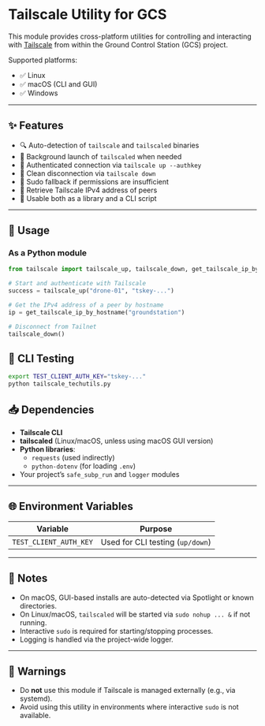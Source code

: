 # Tailscale Utility for GCS

This module provides cross-platform utilities for controlling and interacting with [Tailscale](https://tailscale.com/) from within the Ground Control Station (GCS) project.

Supported platforms:
- ✅ Linux
- ✅ macOS (CLI and GUI)
- ✅ Windows

---

## ✨ Features

- 🔍 Auto-detection of `tailscale` and `tailscaled` binaries
- 🚀 Background launch of `tailscaled` when needed
- 🔐 Authenticated connection via `tailscale up --authkey`
- 🔌 Clean disconnection via `tailscale down`
- 🧼 Sudo fallback if permissions are insufficient
- 📡 Retrieve Tailscale IPv4 address of peers
- 🧪 Usable both as a library and a CLI script

---

## 🔧 Usage

### As a Python module

```python
from tailscale import tailscale_up, tailscale_down, get_tailscale_ip_by_hostname

# Start and authenticate with Tailscale
success = tailscale_up("drone-01", "tskey-...")

# Get the IPv4 address of a peer by hostname
ip = get_tailscale_ip_by_hostname("groundstation")

# Disconnect from Tailnet
tailscale_down()
```

## 🧪 CLI Testing

```bash
export TEST_CLIENT_AUTH_KEY="tskey-..."
python tailscale_techutils.py
```

## 📥 Dependencies

- **Tailscale CLI**
- **tailscaled** (Linux/macOS, unless using macOS GUI version)
- **Python libraries**:
  - `requests` (used indirectly)
  - `python-dotenv` (for loading `.env`)
- Your project’s `safe_subp_run` and `logger` modules

---

## 🌐 Environment Variables

| Variable               | Purpose                          |
|------------------------|----------------------------------|
| `TEST_CLIENT_AUTH_KEY` | Used for CLI testing (`up/down`) |

---

## 📝 Notes

- On macOS, GUI-based installs are auto-detected via Spotlight or known directories.
- On Linux/macOS, `tailscaled` will be started via `sudo nohup ... &` if not running.
- Interactive `sudo` is required for starting/stopping processes.
- Logging is handled via the project-wide logger.

---

## 🛑 Warnings

- Do **not** use this module if Tailscale is managed externally (e.g., via systemd).
- Avoid using this utility in environments where interactive `sudo` is not available.